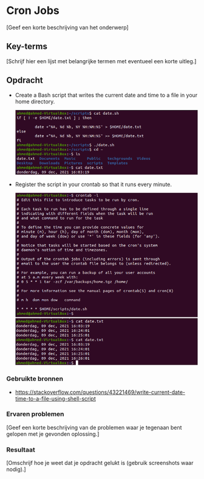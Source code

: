 # Cron Jobs
[Geef een korte beschrijving van het onderwerp]

## Key-terms
[Schrijf hier een lijst met belangrijke termen met eventueel een korte uitleg.]

## Opdracht

- Create a Bash script that writes the current date and time to a file in your home directory.

    ![SCREENSHOT](../00_includes/Linux11-01.png)

- Register the script in your crontab so that it runs every minute.

    ![SCREENSHOT](../00_includes/Linux11-02.png)
    ![SCREENSHOT](../00_includes/Linux11-03.png)    
### Gebruikte bronnen

- https://stackoverflow.com/questions/43221469/write-current-date-time-to-a-file-using-shell-script


### Ervaren problemen
[Geef een korte beschrijving van de problemen waar je tegenaan bent gelopen met je gevonden oplossing.]

### Resultaat
[Omschrijf hoe je weet dat je opdracht gelukt is (gebruik screenshots waar nodig).]
